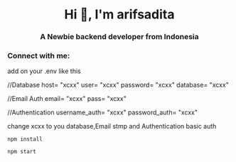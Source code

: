 <h1 align="center">Hi 👋, I'm arifsadita</h1>
<h3 align="center">A Newbie backend developer from Indonesia</h3>

<h3 align="left">Connect with me:</h3>
<p align="left">
add on your .env like this

//Database
host= "xcxx"
user= "xcxx"
password= "xcxx"
database= "xcxx"

//Email Auth
email= "xcxx"
pass= "xcxx"

//Authentication
username_auth= "xcxx"
password_auth= "xcxx"


change xcxx to you database,Email stmp and Authentication basic auth
</p>

<code>npm install</code>

<code>npm start</code>
